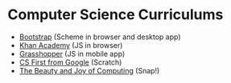 # Computer Science Curriculums

- [Bootstrap](http://www.bootstrapworld.org/) (Scheme in browser and desktop app)
- [Khan Academy](https://www.khanacademy.org/computing/computer-programming) (JS in browser)
- [Grasshopper](https://grasshopper.codes/) (JS in mobile app)
- [CS First from Google](https://csfirst.withgoogle.com/en/home) (Scratch)
- [The Beauty and Joy of Computing](https://bjc.berkeley.edu/) (Snap!)
